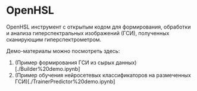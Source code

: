 # OpenHSL 
OpenHSL инструмент с открытым кодом для формирования, обработки и анализа гиперспектральных изображений (ГСИ), полученных сканирующим гиперспектрометром.

Демо-материалы можно посмотреть здесь:
1) (Пример формирования ГСИ из сырых данных)[./Builder%20demo.ipynb]
2) (Пример обучения нейросетевых классификаторов на размеченных ГСИ)[./TrainerPredictor%20demo.ipynb]

